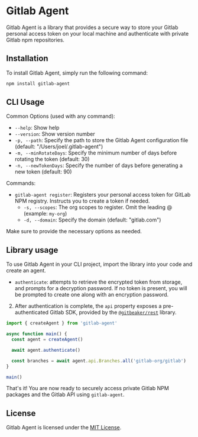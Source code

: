 # Gitlab Agent

Gitlab Agent is a library that provides a secure way to store your Gitlab personal access token on your local machine and authenticate with private Gitlab npm repositories.

## Installation

To install Gitlab Agent, simply run the following command:

```bash
npm install gitlab-agent
```

## CLI Usage

Common Options (used with any command):

- `--help`: Show help
- `--version`: Show version number
- `-p, --path`: Specify the path to store the Gitlab Agent configuration file (default: "/Users/joel/.gitlab-agent")
- `-m, --minRotateDays`: Specify the minimum number of days before rotating the token (default: 30)
- `-n, --newTokenDays`: Specify the number of days before generating a new token (default: 90)

Commands:

- `gitlab-agent register`: Registers your personal access token for GitLab NPM registry. Instructs you to create a token if needed.
  - `-s, --scopes`: The org scopes to register. Omit the leading @ (example: `my-org`)
  - `-d, --domain`: Specify the domain (default: "gitlab.com")

Make sure to provide the necessary options as needed.

## Library usage

To use Gitlab Agent in your CLI project, import the library into your code and create an agent.

- `authenticate`: attempts to retrieve the encrypted token from storage, and prompts for a decryption password. If no token is present, you will be prompted to create one along with an encryption password.

2. After authentication is complete, the `api` property exposes a pre-authenticated Gitlab SDK, provided by the [`@gitbeaker/rest`](https://github.com/jdalrymple/gitbeaker/tree/main/packages/rest) library.

```typescript
import { createAgent } from 'gitlab-agent'

async function main() {
  const agent = createAgent()

  await agent.authenticate()

  const branches = await agent.api.Branches.all('gitlab-org/gitlab')
}

main()
```

That's it! You are now ready to securely access private Gitlab NPM packages and the Gitlab API using `gitlab-agent`.

## License

Gitlab Agent is licensed under the [MIT License](LICENSE).
